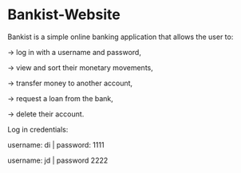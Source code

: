 # Bankist-Website

Bankist is a simple online banking application that allows the user to:

-> log in with a username and password,

-> view and sort their monetary movements,

-> transfer money to another account,

-> request a loan from the bank,

-> delete their account.

Log in credentials:

username: di | password: 1111

username: jd | password 2222
